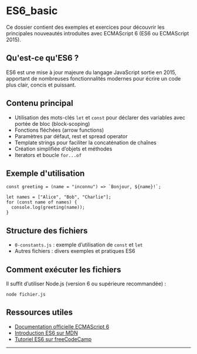 # ES6_basic

Ce dossier contient des exemples et exercices pour découvrir les principales nouveautés introduites avec ECMAScript 6 (ES6 ou ECMAScript 2015).

## Qu'est-ce qu'ES6 ?

ES6 est une mise à jour majeure du langage JavaScript sortie en 2015, apportant de nombreuses fonctionnalités modernes pour écrire un code plus clair, concis et puissant.

## Contenu principal

- Utilisation des mots-clés `let` et `const` pour déclarer des variables avec portée de bloc (block-scoping)
- Fonctions fléchées (arrow functions)
- Paramètres par défaut, rest et spread operator
- Template strings pour faciliter la concaténation de chaînes
- Création simplifiée d’objets et méthodes
- Iterators et boucle `for...of`

## Exemple d'utilisation

```
const greeting = (name = "inconnu") => `Bonjour, ${name}!`;

let names = ["Alice", "Bob", "Charlie"];
for (const name of names) {
  console.log(greeting(name));
}
```

## Structure des fichiers

- `0-constants.js` : exemple d’utilisation de `const` et `let`
- Autres fichiers : divers exemples et pratiques ES6

## Comment exécuter les fichiers

Il suffit d’utiliser Node.js (version 6 ou supérieure recommandée) :

```
node fichier.js
```

## Ressources utiles

- [Documentation officielle ECMAScript 6](https://262.ecma-international.org/6.0/)
- [Introduction ES6 sur MDN](https://developer.mozilla.org/fr/docs/Web/JavaScript/Guide/Introduction)
- [Tutoriel ES6 sur freeCodeCamp](https://www.freecodecamp.org/news/es6-guide/)

---